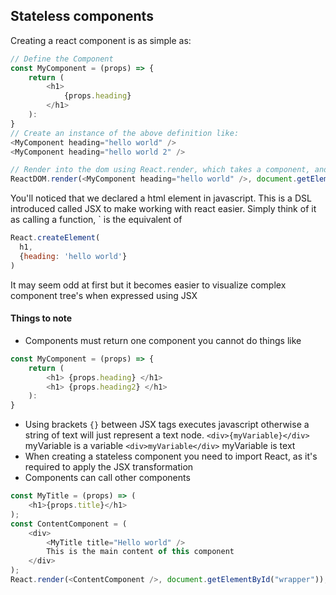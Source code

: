 ## Stateless components

Creating a react component is as simple as:
```js
// Define the Component
const MyComponent = (props) => {
    return (
        <h1>
            {props.heading}
        </h1>
    ):
}
// Create an instance of the above definition like:
<MyComponent heading="hello world" />
<MyComponent heading="hello world 2" />

// Render into the dom using React.render, which takes a component, and a DOM Node to render into.
ReactDOM.render(<MyComponent heading="hello world" />, document.getElementById("wrapper"));
```
You'll noticed that we declared a html element in javascript. This is a DSL introduced called JSX to make working with react easier.
Simply think of it as calling a function, `<MyComponent heading="hello world" /> is the equivalent of
```js
React.createElement(
  h1,
  {heading: 'hello world'}
)
```
It may seem odd at first but it becomes easier to visualize complex component tree's when expressed using JSX

#### Things to note
- Components must return one component you cannot do things like
```js
const MyComponent = (props) => {
    return (
        <h1> {props.heading} </h1>
        <h1> {props.heading2} </h1>
    ):
}
```
- Using brackets `{}` between JSX tags executes javascript otherwise a string of text will just represent a text node.
`<div>{myVariable}</div>` myVariable is a variable `<div>myVariable</div>` myVariable is text
- When creating a stateless component you need to import React, as it's required to apply the JSX transformation
- Components can call other components
```js
const MyTitle = (props) => (
    <h1>{props.title}</h1>
);
const ContentComponent = (
    <div>
        <MyTitle title="Hello world" />
        This is the main content of this component
    </div>
);
React.render(<ContentComponent />, document.getElementById("wrapper"));
```
